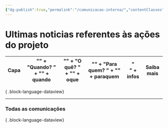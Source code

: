 ```yaml
---
{"dg-publish":true,"permalink":"/comunicacao-interna/","contentClasses":"cards","created":"2023-08-08T12:30:22.213-03:00","updated":"2023-08-23T14:53:02.128-03:00"}
---
```



# Ultimas noticias referentes às ações do projeto

| Capa | "<b>" + "Quando? " + "</b>" + quando | "<b>" + "O quê? " + "</b>" + oque | "<b>" + "Para quem? " + "</b>" + paraquem | "<br>" + infos | Saiba mais |
| ---- | ------------------------------------ | --------------------------------- | ----------------------------------------- | -------------- | ---------- |

{ .block-language-dataview}









***
### Todas as comunicações

{ .block-language-dataview}
